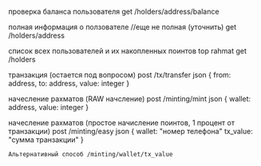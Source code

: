 проверка баланса пользователя
get /holders/address/balance

<!-- проверка уровня пользователя
get /holders/address/balance -->

полная информация о ползователе   //еще не полная (уточнить)
get /holders/address

список всех пользователей и их накопленных поинтов top rahmat 
get /holders

транзакция (остается под вопросом)
post /tx/transfer
json {
    from: address,
    to: address,
    value: integer
}

начесление рахматов  (RAW начсление)
post /minting/mint
json {
    wallet: address,
    value: integer
}

начесление рахматов (простое начисление поинтов, 1 процент от транзакции)
post /minting/easy
json {
    wallet: "номер телефона"
    tx_value: "сумма транзакции"
}

    Альтернативный способ /minting/wallet/tx_value

